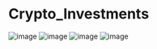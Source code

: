 # Crypto_Investments
![image](https://user-images.githubusercontent.com/35645038/171985107-829e80d1-78ea-4ca9-95d3-6eb885768a1f.png)
![image](https://user-images.githubusercontent.com/35645038/171985202-04b49948-080a-4435-bcbd-63f0d1c4b765.png)
![image](https://user-images.githubusercontent.com/35645038/171985307-edc85195-bc0e-42a3-9ae5-b312e10d5a75.png)
![image](https://user-images.githubusercontent.com/35645038/171985318-c958a32c-4540-4782-b2bd-77b3d2ecfd41.png)
